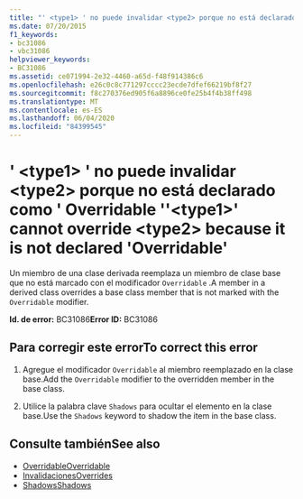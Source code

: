 ```yaml
---
title: "' <type1> ' no puede invalidar <type2> porque no está declarado como ' Overridable '"
ms.date: 07/20/2015
f1_keywords:
- bc31086
- vbc31086
helpviewer_keywords:
- BC31086
ms.assetid: ce071994-2e32-4460-a65d-f48f914386c6
ms.openlocfilehash: e26c0c8c771297cccc23ecde7dfef66219bf8f27
ms.sourcegitcommit: f8c270376ed905f6a8896ce0fe25b4f4b38ff498
ms.translationtype: MT
ms.contentlocale: es-ES
ms.lasthandoff: 06/04/2020
ms.locfileid: "84399545"
---
```

# <a name="type1-cannot-override-type2-because-it-is-not-declared-overridable"></a><span data-ttu-id="4d8d1-102">' \<type1> ' no puede invalidar \<type2> porque no está declarado como ' Overridable '</span><span class="sxs-lookup"><span data-stu-id="4d8d1-102">'\<type1>' cannot override \<type2> because it is not declared 'Overridable'</span></span>
<span data-ttu-id="4d8d1-103">Un miembro de una clase derivada reemplaza un miembro de clase base que no está marcado con el modificador `Overridable` .</span><span class="sxs-lookup"><span data-stu-id="4d8d1-103">A member in a derived class overrides a base class member that is not marked with the `Overridable` modifier.</span></span>  
  
 <span data-ttu-id="4d8d1-104">**Id. de error:** BC31086</span><span class="sxs-lookup"><span data-stu-id="4d8d1-104">**Error ID:** BC31086</span></span>  
  
## <a name="to-correct-this-error"></a><span data-ttu-id="4d8d1-105">Para corregir este error</span><span class="sxs-lookup"><span data-stu-id="4d8d1-105">To correct this error</span></span>  
  
1. <span data-ttu-id="4d8d1-106">Agregue el modificador `Overridable` al miembro reemplazado en la clase base.</span><span class="sxs-lookup"><span data-stu-id="4d8d1-106">Add the `Overridable` modifier to the overridden member in the base class.</span></span>  
  
2. <span data-ttu-id="4d8d1-107">Utilice la palabra clave `Shadows` para ocultar el elemento en la clase base.</span><span class="sxs-lookup"><span data-stu-id="4d8d1-107">Use the `Shadows` keyword to shadow the item in the base class.</span></span>  
  
## <a name="see-also"></a><span data-ttu-id="4d8d1-108">Consulte también</span><span class="sxs-lookup"><span data-stu-id="4d8d1-108">See also</span></span>

- [<span data-ttu-id="4d8d1-109">Overridable</span><span class="sxs-lookup"><span data-stu-id="4d8d1-109">Overridable</span></span>](../language-reference/modifiers/overridable.md)
- [<span data-ttu-id="4d8d1-110">Invalidaciones</span><span class="sxs-lookup"><span data-stu-id="4d8d1-110">Overrides</span></span>](../language-reference/modifiers/overrides.md)
- [<span data-ttu-id="4d8d1-111">Shadows</span><span class="sxs-lookup"><span data-stu-id="4d8d1-111">Shadows</span></span>](../language-reference/modifiers/shadows.md)
